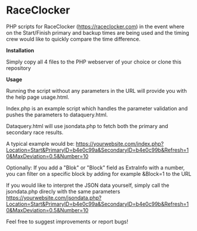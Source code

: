 # RaceClocker
PHP scripts for RaceClocker (https://raceclocker.com) in the event where on the Start/Finish primary and backup times are being used and the timing crew would like to quickly compare the time difference.

**Installation**

Simply copy all 4 files to the PHP webserver of your choice or clone this repository

**Usage**

Running the script without any parameters in the URL will provide you with the help page usage.html.

Index.php is an example script which handles the parameter validation and pushes the parameters to dataquery.html.

Dataquery.html will use jsondata.php to fetch both the primary and secondary race results.

A typical example would be: https://yourwebsite.com/index.php?Location=Start&PrimaryID=b4e0c99a&SecondaryID=b4e0c99b&Refresh=10&MaxDeviation=0.5&Number=10

Optionally: If you add a "Blok" or "Block" field as ExtraInfo with a number, you can filter on a specific block by adding for example &Block=1 to the URL

If you would like to interpret the JSON data yourself, simply call the jsondata.php direcly with the same parameters
https://yourwebsite.com/jsondata.php?Location=Start&PrimaryID=b4e0c99a&SecondaryID=b4e0c99b&Refresh=10&MaxDeviation=0.5&Number=10

Feel free to suggest improvements or report bugs!
